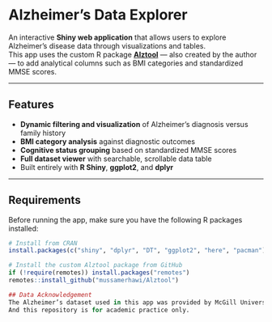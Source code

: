 #  Alzheimer’s Data Explorer

An interactive **Shiny web application** that allows users to explore Alzheimer’s disease data through visualizations and tables.  
This app uses the custom R package **[Alztool](https://github.com/mussamerhawi/Alztool)** — also created by the author — to add analytical columns such as BMI categories and standardized MMSE scores.

---

##  Features

- **Dynamic filtering and visualization** of Alzheimer’s diagnosis versus family history  
- **BMI category analysis** against diagnostic outcomes  
- **Cognitive status grouping** based on standardized MMSE scores  
- **Full dataset viewer** with searchable, scrollable data table  
- Built entirely with **R Shiny**, **ggplot2**, and **dplyr**

---

##  Requirements

Before running the app, make sure you have the following R packages installed:

```r
# Install from CRAN
install.packages(c("shiny", "dplyr", "DT", "ggplot2", "here", "pacman"))

# Install the custom Alztool package from GitHub
if (!require(remotes)) install.packages("remotes")
remotes::install_github("mussamerhawi/Alztool")

## Data Acknowledgement
The Alzheimer’s dataset used in this app was provided by McGill University for educational and demonstration purposes.  
And this repository is for academic practice only.
